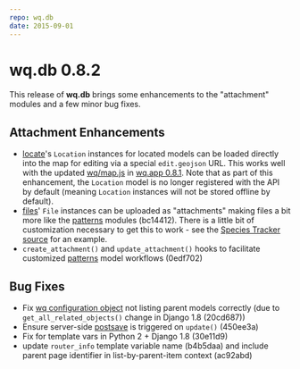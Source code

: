 ```yaml
---
repo: wq.db
date: 2015-09-01
---
```


# wq.db 0.8.2

This release of **wq.db** brings some enhancements to the "attachment" modules and a few minor bug fixes.

## Attachment Enhancements
- [locate](../wq.db/patterns.md)'s `Location` instances for located models can be loaded directly into the map for editing via a special `edit.geojson` URL.  This works well with the updated [wq/map.js](../@wq/map.md) in [wq.app 0.8.1](./wq.app-0.8.1.md).  Note that as part of this enhancement, the `Location` model is no longer registered with the API by default (meaning `Location` instances will not be stored offline by default).
- [files](../wq.db/patterns.md)' `File` instances can be uploaded as "attachments" making files a bit more like the [patterns](../wq.db/patterns.md) modules (bc14412).  There is a little bit of customization necessary to get this to work - see the [Species Tracker source](https://github.com/powered-by-wq/species.wq.io/blob/v0.2.0/db/reports/serializers.py#L1-L15) for an example.
- `create_attachment()` and `update_attachment()` hooks to facilitate customized [patterns](../wq.db/patterns.md) model workflows (0edf702)

## Bug Fixes
- Fix [wq configuration object](../wq-configuration-object.md) not listing parent models correctly (due to `get_all_related_objects()` change in Django 1.8 (20cd687))
- Ensure server-side [postsave](../wq.db/views.md) is triggered on `update()` (450ee3a)
- Fix for template vars in Python 2 + Django 1.8 (30e11d9)
- update `router_info` template variable name (b4b5daa) and include parent page identifier in list-by-parent-item context (ac92abd)
